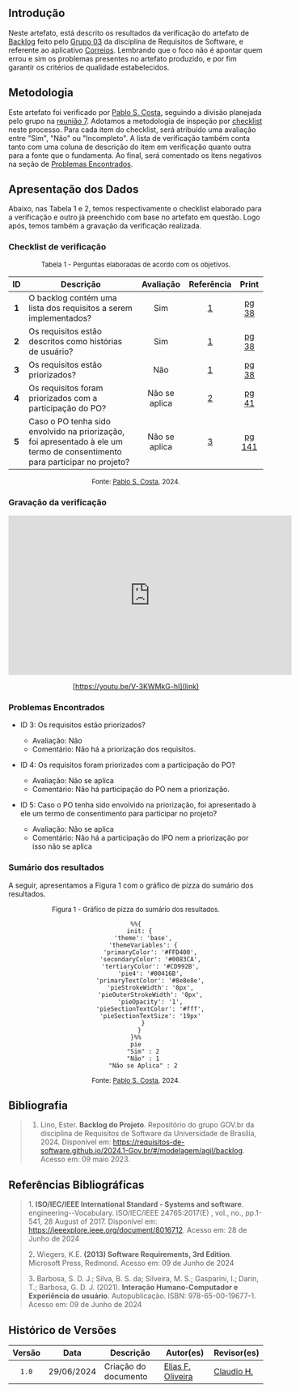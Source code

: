 ## Introdução

Neste artefato, está descrito os resultados da verificação do artefato de [Backlog][Backlog] feito pelo [Grupo 03][Grupo 03 Correios] da disciplina de Requisitos de Software, e referente ao aplicativo [Correios](https://correios.com.br). Lembrando que o foco não é apontar quem errou e sim os problemas presentes no artefato produzido, e por fim garantir os critérios de qualidade estabelecidos.

## Metodologia

Este artefato foi verificado por [Pablo S. Costa][PabloGH], seguindo a divisão planejada pelo grupo na [reunião 7](https://requisitos-de-software.github.io/2024.1-Correios/atas/ata7/). Adotamos a metodologia de inspeção por [checklist](#checklist-de-verificacao) neste processo. Para cada item do checklist, será atribuído uma avaliação entre "Sim", "Não" ou "Incompleto". A lista de verificação também conta tanto com uma coluna de descrição do item em verificação quanto outra para a fonte que o fundamenta. Ao final, será comentado os itens negativos na seção de [Problemas Encontrados](#problemas-encontrados).

## Apresentação dos Dados

Abaixo, nas Tabela 1 e 2, temos respectivamente o checklist elaborado para a verificação e outro já preenchido com base no artefato em questão. Logo após, temos também a gravação da verificação realizada.

### Checklist de verificação

<font size="2"><p style="text-align: center">Tabela 1 - Perguntas elaboradas de acordo com os objetivos.</p></font>

<center>

| ID | Descrição | Avaliação | Referência | Print |
|:--:| --------- | :-------: | :--------: | :---: |
| **1** | O backlog contém uma lista dos requisitos a serem implementados? | Sim | <a href="#ref1">1</a> | [pg 38][REF1-pg38] |
| **2** | Os requisitos estão descritos como histórias de usuário? | Sim | <a href="#ref1">1</a> | [pg 38][REF1-pg38] |
| **3** | Os requisitos estão priorizados? | Não | <a href="#ref1">1</a> | [pg 38][REF1-pg38] |
| **4** | Os requisitos foram priorizados com a participação do PO? | Não se aplica | <a href="#ref2">2</a> | [pg 41][REF2-pg41] |
| **5** | Caso o PO tenha sido envolvido na priorização, foi apresentado à ele um termo de consentimento para participar no projeto? | Não se aplica | <a href="#ref3">3</a> | [pg 141][REF3-pg141] |

</center>

<font size="2"><p style="text-align: center">Fonte: [Pablo S. Costa][PabloGH], 2024.</p></font>

### Gravação da verificação

<center>

<iframe width="560" height="315" src="https://www.youtube.com/embed/V-3KWMkG-hI" title="Entrega 5.1 (Verificação grupo + 1) - Verificação do Backlog" frameborder="0" allow="accelerometer; autoplay; clipboard-write; encrypted-media; gyroscope; picture-in-picture; web-share" referrerpolicy="strict-origin-when-cross-origin" allowfullscreen></iframe>

[https://youtu.be/V-3KWMkG-hI](link)

</center>


### Problemas Encontrados

*   ID 3: Os requisitos estão priorizados?
    *   Avaliação: Não
    *   Comentário: Não há a priorização dos requisitos.

*   ID 4: Os requisitos foram priorizados com a participação do PO?
    *   Avaliação: Não se aplica
    *   Comentário: Não há participação do PO nem a priorização.

*   ID 5: Caso o PO tenha sido envolvido na priorização, foi apresentado à ele um termo de consentimento para participar no projeto?
    *   Avaliação: Não se aplica
    *   Comentário: Não há a participação do IPO nem a priorização por isso não se aplica

### Sumário dos resultados

<!-- Conte as quantidade de ocorrencias e coloque no Grafico a quantidade em cada tipo de avaliação (se não ouver incidencia de um tipo como "não se aplica", apague a linha do mesmo)-->
A seguir, apresentamos a Figura 1 com o gráfico de pizza do sumário dos resultados.

<font size="2"><p style="text-align: center">Figura 1 - Gráfico de pizza do sumário dos resultados.</p></font>

<center>

``` mermaid
%%{
  init: {
    'theme': 'base',
    'themeVariables': {
        'primaryColor': '#FFD400',
        'secondaryColor': '#0083CA',
        'tertiaryColor': '#CD992B',
        'pie4': '#00416B',
        'primaryTextColor': '#8e8e8e',
        'pieStrokeWidth': '0px',
        'pieOuterStrokeWidth': '0px',
        'pieOpacity': '1',
        'pieSectionTextColor': '#fff',
        'pieSectionTextSize': '19px'
    }
  }
}%%
pie
    "Sim" : 2
    "Não" : 1
    "Não se Aplica" : 2
```

</center>

<font size="2"><p style="text-align: center">Fonte: [Pablo S. Costa][PabloGH], 2024.</p></font>

## Bibliografia
>1. Lino, Ester. **Backlog do Projeto**. Repositório do grupo GOV.br da disciplina de Requisitos de Software da Universidade de Brasília, 2024. Disponível em: https://requisitos-de-software.github.io/2024.1-Gov.br/#/modelagem/agil/backlog. Acesso em: 09 maio 2023.


## Referências Bibliográficas

> 1<a id="ref1">.</a> **ISO/IEC/IEEE International Standard - Systems and software**. engineering--Vocabulary. ISO/IEC/IEEE 24765:2017(E) , vol., no., pp.1-541, 28 August of 2017. Disponível em: <https://ieeexplore.ieee.org/document/8016712>. Acesso em: 28 de Junho de 2024
>
> 2<a id="ref2">.</a> Wiegers, K.E. **(2013) Software Requirements, 3rd Edition**. Microsoft Press, Redmond. Acesso em: 09 de Junho de 2024
>
> 3<a id="ref3">.</a> Barbosa, S. D. J.; Silva, B. S. da; Silveira, M. S.; Gasparini, I.; Darin, T.; Barbosa, G. D. J. (2021). **Interação Humano-Computador e Experiência do usuário**. Autopublicação. ISBN: 978-65-00-19677-1. Acesso em: 09 de Junho de 2024

[REF1-pg38]: ../../../../assets/prints_verificacao/gabrielF/Backlog%20ref1%20-%20pg38.jpeg
[REF2-pg41]: ../../../../assets/prints_verificacao/gabrielF/Backlog%20ref2%20-%20pg41.jpeg
[REF3-pg141]: ../../../../assets/prints_verificacao/gabrielF/Backlog%20ref3%20-%20pg141.jpeg 

[Grupo 03 Correios]: https://requisitos-de-software.github.io/2024.1-Correios/
[Backlog]: https://requisitos-de-software.github.io/2024.1-Correios/modelagem/agil/backlog/

## Histórico de Versões

| Versão | Data | Descrição | Autor(es) | Revisor(es) |
| :----: | :--: | --------- | ----------- | ------ |
| `1.0`  | 29/06/2024 | Criação do documento | [Elias F. Oliveira][EliasGH] | [Claudio H.][ClaudioGH] |

[ClaudioGH]: https://github.com/claudiohsc
[DaniloGH]: https://github.com/Danilo-Carvalho-Antunes
[EliasGH]: https://github.com/EliasOliver21
[GabrielBGH]: https://github.com/Bertolazi
[GabrielFGH]: https://github.com/MMcLovin
[PabloGH]: https://github.com/pabloheika
[RicardoGH]: https://www.github.com/avmricardo
